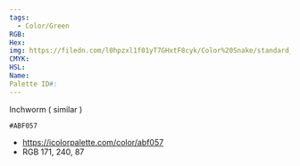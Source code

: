 ```yaml
---
tags:
  - Color/Green
RGB: 
Hex: 
img: https://filedn.com/l0hpzxl1f01yT7GHxtF8cyk/Color%20Snake/standard_csv_to_svg//ABF057.svg
CMYK: 
HSL: 
Name: 
Palette ID#:
---
```

Inchworm ( similar )
```palette
#ABF057
```
- https://icolorpalette.com/color/abf057
- RGB 171, 240, 87